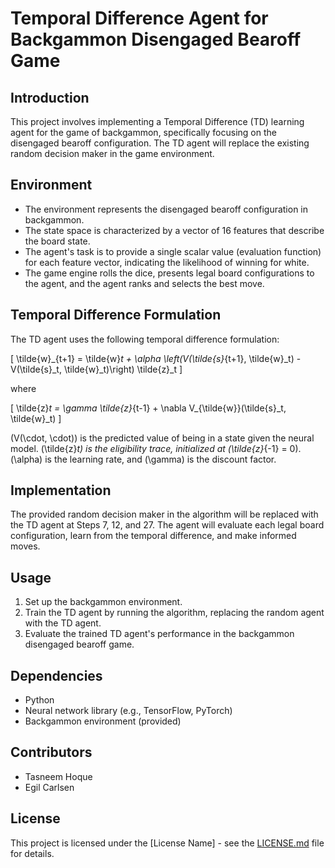# Temporal Difference Agent for Backgammon Disengaged Bearoff Game

## Introduction

This project involves implementing a Temporal Difference (TD) learning agent for the game of backgammon, specifically focusing on the disengaged bearoff configuration. The TD agent will replace the existing random decision maker in the game environment.

## Environment

- The environment represents the disengaged bearoff configuration in backgammon.
- The state space is characterized by a vector of 16 features that describe the board state.
- The agent's task is to provide a single scalar value (evaluation function) for each feature vector, indicating the likelihood of winning for white.
- The game engine rolls the dice, presents legal board configurations to the agent, and the agent ranks and selects the best move.

## Temporal Difference Formulation

The TD agent uses the following temporal difference formulation:

\[ \tilde{w}_{t+1} = \tilde{w}_t + \alpha \left(V(\tilde{s}_{t+1}, \tilde{w}_t) - V(\tilde{s}_t, \tilde{w}_t)\right) \tilde{z}_t \]

where

\[ \tilde{z}_t = \gamma \tilde{z}_{t-1} + \nabla V_{\tilde{w}}(\tilde{s}_t, \tilde{w}_t) \]

\(V(\cdot, \cdot)\) is the predicted value of being in a state given the neural model.
\(\tilde{z}_t\) is the eligibility trace, initialized at \(\tilde{z}_{-1} = 0\).
\(\alpha\) is the learning rate, and \(\gamma\) is the discount factor.

## Implementation

The provided random decision maker in the algorithm will be replaced with the TD agent at Steps 7, 12, and 27. The agent will evaluate each legal board configuration, learn from the temporal difference, and make informed moves.

## Usage

1. Set up the backgammon environment.
2. Train the TD agent by running the algorithm, replacing the random agent with the TD agent.
3. Evaluate the trained TD agent's performance in the backgammon disengaged bearoff game.

## Dependencies

- Python
- Neural network library (e.g., TensorFlow, PyTorch)
- Backgammon environment (provided)

## Contributors

- Tasneem Hoque
- Egil Carlsen

## License

This project is licensed under the [License Name] - see the [LICENSE.md](LICENSE.md) file for details.
